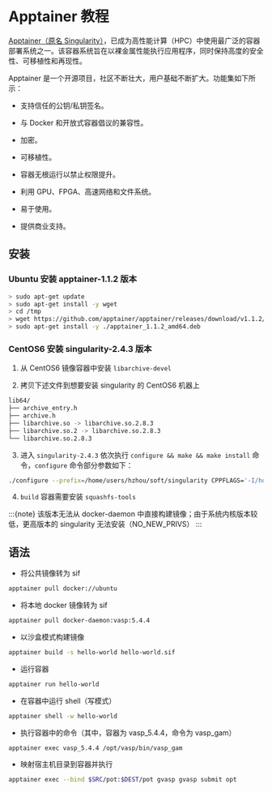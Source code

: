 # Apptainer 教程

[Apptainer（原名 Singularity）](https://github.com/apptainer/apptainer)，已成为高性能计算（HPC）中使用最广泛的容器部署系统之一。该容器系统旨在以裸金属性能执行应用程序，同时保持高度的安全性、可移植性和再现性。

Apptainer 是一个开源项目，社区不断壮大，用户基础不断扩大。功能集如下所示：

- 支持信任的公钥/私钥签名。

- 与 Docker 和开放式容器倡议的兼容性。

- 加密。

- 可移植性。

- 容器无根运行以禁止权限提升。

- 利用 GPU、FPGA、高速网络和文件系统。

- 易于使用。

- 提供商业支持。

## 安装

### Ubuntu 安装 apptainer-1.1.2 版本

```bash
> sudo apt-get update
> sudo apt-get install -y wget
> cd /tmp
> wget https://github.com/apptainer/apptainer/releases/download/v1.1.2/apptainer_1.1.2_amd64.deb
> sudo apt-get install -y ./apptainer_1.1.2_amd64.deb
```

### CentOS6 安装 singularity-2.4.3 版本

1. 从 CentOS6 镜像容器中安装 `libarchive-devel`

2. 拷贝下述文件到想要安装 singularity 的 CentOS6 机器上

```bash
lib64/
├── archive_entry.h
├── archive.h
├── libarchive.so -> libarchive.so.2.8.3
├── libarchive.so.2 -> libarchive.so.2.8.3
└── libarchive.so.2.8.3
```

3. 进入 `singularity-2.4.3` 依次执行 `configure && make && make install` 命令，`configure` 命令部分参数如下：

```bash
./configure --prefix=/home/users/hzhou/soft/singularity CPPFLAGS='-I/home/users/hzhou/soft/lib64 -L/home/users/hzhou/soft/lib64' LDFLAGS='-L/home/users/hzhou/soft/lib64'
```

4. `build` 容器需要安装 `squashfs-tools`

:::{note}
该版本无法从 docker-daemon 中直接构建镜像；由于系统内核版本较低，更高版本的 singularity 无法安装（NO_NEW_PRIVS）
:::

## 语法

- 将公共镜像转为 sif

```bash
apptainer pull docker://ubuntu
```

- 将本地 docker 镜像转为 sif

```bash
apptainer pull docker-daemon:vasp:5.4.4
```

- 以沙盒模式构建镜像

```bash
apptainer build -s hello-world hello-world.sif
```

- 运行容器

```bash
apptainer run hello-world
```

- 在容器中运行 shell（写模式）

```bash
apptainer shell -w hello-world
```

- 执行容器中的命令（其中，容器为 vasp_5.4.4，命令为 vasp_gam）

```bash
apptainer exec vasp_5.4.4 /opt/vasp/bin/vasp_gam
```

- 映射宿主机目录到容器并执行

```bash
apptainer exec --bind $SRC/pot:$DEST/pot gvasp gvasp submit opt
```
